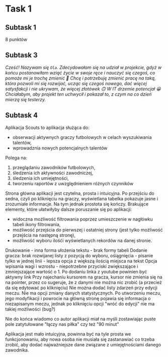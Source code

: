 # Task 1
## Subtask 1
8 punktów
## Subtask 3
*Cześć! Nazywam się ``Ola``. Zdecydowałam się na udział w projekcie, gdyż w końcu postanowiłam wziąć życie w swoje ręce i nauczyć się czegoś, co pomoże mi je trochę zmienić 🙂 Chcę i potrzebuję zmienić pracę na taką, która pozwoli mi się rozwijać, ucząc się czegoś nowego, dać więcej satysfakcji i nie ukrywam, że więcej złotówek 🙃 W IT drzemie potencjał 😀 Chciałabym, aby projekt ten uchwycił i pokazał to, z czym na co dzień mierzą się testerzy.*
## Subtask 4
Aplikacja Scouts to aplikacja służąca do:
* obserwacji aktywnych graczy futbolowych w celach wyszukiwania talentów,
* wprowadznia nowych potencjalnych talentów

Polega na:

1. przeglądaniu zawodników futbolowych,
2. śledzenia ich aktywności zawodniczej,
3. śledzenia ich umiejętności,
4. tworzeniu raportów z uwzględnieniem różnych czynników

Strona główna aplikacji jest czytelna, prosta i intuicyjna. Po przejściu do sedna, czyli po kliknięciu na graczy, wyświetlana tabelka pokazuje jasne i zrozumiałe informacje. Na tym jednak prostota się kończy. Brakujące elementy, które ułatwiłyby dalsze poruszanie się po aplikacji:

* widoczna możliwość filtrowania poprzez umieszczenie w nagłówku tabeli ikony filtrowania,
* możliwość przejścia do pierwszej i ostatniej strony (jest tylko możliwość przejścia na następną stronę),
* możliwość wyboru ilośći wyświetlanych rekordów na danej stronie.

Drukowanie - inna forma ułożenia tekstu - brak formy tabeli
Dodanie gracza:
brak rozwijanej listy z pozycją do wyboru,
ośiągnięcia - pisanie tylko w jednej linii - lepsza opcja z większą ilością miejsca na tekst
Opcja wpisania wagi i wzrostu - niepotrzebne przyciski zwiększające i zmniejszające wartość o 1.
Po dodaniu linka z youtube powinien być aktywny link 
Przy najechaniu kursorem na gracza, kursor nie zmienia się na na pointer, przez co sugeruje, że z danymi nie można nic zrobić (a przecież da się edytować po kliknięciu)
Nie można dodać listy zdarzeń przy edycji meczu.
Nie ma opcji zmiany danych statystycznych.
Po utworzeniu meczu, jego modyfikacji i powrocie na główną stronę pojawia się informacja o niezapisanym meczu, jednak po kliknięciu opcji "wróć do edycji" nie ma takiej możliwości (bug?)

Nie do końca wiadomo co autor aplikacji miał na myśli zostawiając puste pole zatytułowane "łączy nas piłka" czy też "90 minut"


Aplikacja jest mało intuicyjna, powinna być na tyle prosta we funkcjonowaniu, aby nowa osoba nie musiała się zastanawiać co trzeba zrobić, aby dodać najważniejsze dane związane z umiejętnościami danego zawodnika.

